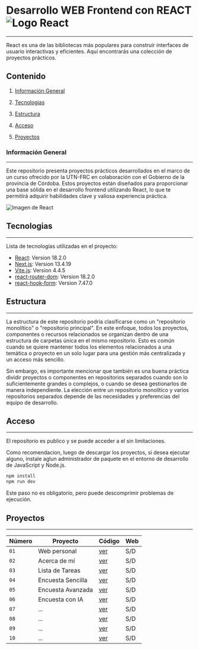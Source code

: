 # Desarrollo WEB Frontend con REACT ![Logo React](https://api.iconify.design/logos:react.svg)

***
React es una de las bibliotecas más populares para construir interfaces de usuario interactivas y eficientes. Aquí encontrarás una colección de proyectos prácticos.

## Contenido

1. [Información General](#información-general)

2. [Tecnologias](#tecnologias)

3. [Estructura](#estructura)

4. [Acceso](#acceso)

5. [Proyectos](#proyectos)

### Información General

***
Este repositorio presenta proyectos prácticos desarrollados en el marco de un curso ofrecido por la UTN-FRC en colaboración con el Gobierno de la provincia de Córdoba. Estos proyectos están diseñados para proporcionar una base sólida en el desarrollo frontend utilizando React, lo que te permitirá adquirir habilidades clave y valiosa experiencia práctica.

![Imagen de React](https://upload.wikimedia.org/wikipedia/commons/1/18/React_Native_Logo.png)

## Tecnologias

***
Lista de tecnologías utilizadas en el proyecto:

* [React](https://es.react.dev/): Version 18.2.0
* [Next.js](https://nextjs.org/): Version 13.4.19
* [Vite.js](https://vitejs.dev/): Version 4.4.5
* [react-router-dom](https://example.com): Version 18.2.0
* [react-hook-form](https://example.com): Version 7.47.0

## Estructura

***
La estructura de este repositorio podría clasificarse como un "repositorio monolítico" o "repositorio principal". En este enfoque, todos los proyectos, componentes o recursos relacionados se organizan dentro de una estructura de carpetas única en el mismo repositorio. Esto es común cuando se quiere mantener todos los elementos relacionados a una temática o proyecto en un solo lugar para una gestión más centralizada y un acceso más sencillo.

Sin embargo, es importante mencionar que también es una buena práctica dividir proyectos o componentes en repositorios separados cuando son lo suficientemente grandes o complejos, o cuando se desea gestionarlos de manera independiente. La elección entre un repositorio monolítico y varios repositorios separados depende de las necesidades y preferencias del equipo de desarrollo.

## Acceso

***
El repositorio es publico y se puede acceder a el sin limitaciones.

Como recomendacion, luego de descargar los proyectos, si desea ejecutar alguno, instale aglun administrador de paquete en el entorno de desarrollo de JavaScript y Node.js.

```cmd
npm install
npm run dev
```

Este paso no es obligatorio, pero puede descomprimir problemas de ejecución.

## Proyectos

***
| Número | Proyecto | Código | Web |
| --- | --- | --- | --- |
| `01` | Web personal | [ver](https://github.com/Lombardimn/Frontend-Developer-React/tree/main/projects/01-web_personal) | S/D |
| `02` | Acerca de mí | [ver](https://github.com/Lombardimn/Frontend-Developer-React/tree/main/projects/02-acerca_de_mi) | S/D |
| `03` | Lista de Tareas | [ver](https://github.com/Lombardimn/Frontend-Developer-React/tree/main/projects/03-lista_tareas) | S/D |
| `04` | Encuesta Sencilla | [ver](https://github.com/Lombardimn/Frontend-Developer-React/tree/main/projects/04-actividad_encuestas_app) | S/D |
| `05` | Encuesta Avanzada | [ver](https://github.com/Lombardimn/Frontend-Developer-React/tree/main/projects/05-actividad-encuestas-v2) | S/D |
| `06` | Encuesta con IA | [ver](https://github.com/Lombardimn/Frontend-Developer-React/tree/main/projects/06-actividad-encuestas-ia) | S/D |
| `07` | ... | [ver](https://github.com/Lombardimn/Frontend-Developer-React) | S/D |
| `08` | ... | [ver](https://github.com/Lombardimn/Frontend-Developer-React) | S/D |
| `09` | ... | [ver](https://github.com/Lombardimn/Frontend-Developer-React) | S/D |
| `10` | ... | [ver](https://github.com/Lombardimn/Frontend-Developer-React) | S/D |

